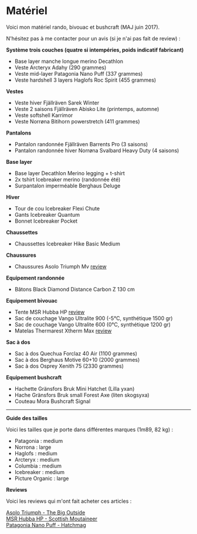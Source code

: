 # Matériel
Voici mon matériel rando, bivouac et bushcraft (MAJ juin 2017).

N'hésitez pas à me contacter pour un avis (si je n'ai pas fait de review) :

**Système trois couches (quatre si intempéries, poids indicatif fabricant)**

- Base layer manche longue merino Decathlon
- Veste Arcteryx Adahy (290 grammes)
- Veste mid-layer Patagonia Nano Puff (337 grammes)
- Veste hardshell 3 layers Haglofs Roc Spirit (455 grammes)

**Vestes**

- Veste hiver Fjällräven Sarek Winter  
- Veste 2 saisons Fjällräven Abisko Lite (printemps, automne)
- Veste softshell Karrimor
- Veste Norrøna Bitihorn powerstretch (411 grammes)

**Pantalons**

- Pantalon randonnée Fjällräven Barrents Pro (3 saisons)
- Pantalon randonnée hiver Norrøna Svalbard Heavy Duty (4 saisons)

**Base layer**

- Base layer Decathlon Merino legging + t-shirt 
- 2x tshirt Icebreaker merino (randonnée été)
- Surpantalon imperméable Berghaus Deluge

**Hiver**

- Tour de cou Icebreaker Flexi Chute
- Gants Icebreaker Quantum
- Bonnet Icebreaker Pocket

**Chaussettes**

- Chaussettes Icebreaker Hike Basic Medium

**Chaussures**

- Chaussures Asolo Triumph Mv [review](https://voyage.wains.be/Tests%20de%20mate%CC%81riel/20151017-Asolo-Triumph.md)

**Equipement randonnée** 

- Bâtons Black Diamond Distance Carbon Z 130 cm

**Equipement bivouac**

- Tente MSR Hubba HP [review](https://voyage.wains.be/Tests%20de%20mate%CC%81riel/20151110-MSR-hubba-hp.md)
- Sac de couchage Vango Ultralite 900 (-5°C, synthétique 1500 gr)
- Sac de couchage Vango Ultralite 600 (0°C, synthétique 1200 gr)
- Matelas Thermarest Xtherm Max [review](https://voyage.wains.be/Tests%20de%20mate%CC%81riel/20151017-thermarest-xtherm-max.md)

**Sac à dos**

- Sac à dos Quechua Forclaz 40 Air (1100 grammes)
- Sac à dos Berghaus Motive 60+10 (2000 grammes)
- Sac à dos Osprey Xenith 75 (2330 grammes)

**Equipement bushcraft**

- Hachette Gränsfors Bruk Mini Hatchet (Lilla yxan)
- Hache Gränsfors Bruk small Forest Axe (liten skogsyxa)
- Couteau Mora Bushcraft Signal

---

**Guide des tailles**

Voici les tailles que je porte dans différentes marques (1m89, 82 kg) :

- Patagonia : medium
- Norrona : large
- Haglofs : medium
- Arcteryx : medium
- Columbia : medium
- Icebreaker : medium
- Picture Organic : large

**Reviews**

Voici les reviews qui m'ont fait acheter ces articles :

[Asolo Triumph - The Big Outside](http://thebigoutside.com/gear-review-asolo-triumph-gv-gtx-and-tacoma-gv-boots/)  
[MSR Hubba HP - Scottish Moutaineer](http://scottishmountaineer.com/msr-hubba-hp-review/)  
[Patagonia Nano Puff - Hatchmag](http://www.hatchmag.com/articles/review-patagonia-nano-puff-jacket-full-zip/771425)